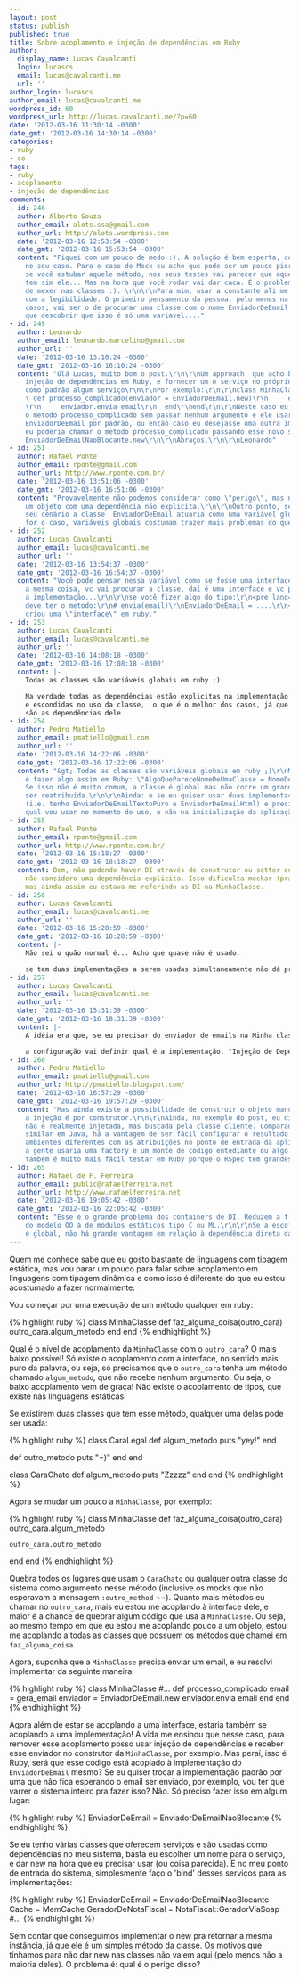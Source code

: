 ```yaml
---
layout: post
status: publish
published: true
title: Sobre acoplamento e injeção de dependências em Ruby
author:
  display_name: Lucas Cavalcanti
  login: lucascs
  email: lucas@cavalcanti.me
  url: ''
author_login: lucascs
author_email: lucas@cavalcanti.me
wordpress_id: 60
wordpress_url: http://lucas.cavalcanti.me/?p=60
date: '2012-03-16 11:30:14 -0300'
date_gmt: '2012-03-16 14:30:14 -0300'
categories:
- ruby
- oo
tags:
- ruby
- acoplamento
- injeção de dependências
comments:
- id: 246
  author: Alberto Souza
  author_email: alots.ssa@gmail.com
  author_url: http://alots.wordpress.com
  date: '2012-03-16 12:53:54 -0300'
  date_gmt: '2012-03-16 15:53:54 -0300'
  content: "Fiquei com um pouco de medo :). A solução é bem esperta, como é de praxe
    no seu caso. Para o caso do Mock eu acho que pode ser um pouco pior. Acho que
    se você estubar aquele método, nos seus testes vai parecer que aquela instancia
    tem sim ele... Mas na hora que você rodar vai dar caca. É o problema da alta flexibilidade
    de mexer nas classes :). \r\n\r\nPara mim, usar a constante ali me deixa preocupado
    com a legibilidade. O primeiro pensamento da pessoa, pelo menos na maioria dos
    casos, vai ser o de procurar uma classe com o nome EnviadorDeEmail e ela vai ter
    que descobrir que isso é só uma variavel...."
- id: 249
  author: Leonardo
  author_email: leonardo.marcelino@gmail.com
  author_url: ''
  date: '2012-03-16 13:10:24 -0300'
  date_gmt: '2012-03-16 16:10:24 -0300'
  content: "Olá Lucas, muito bom o post.\r\n\r\nUm approach  que acho bacana sobre
    injeção de dependências em Ruby, e fornecer um o serviço no próprio método e deixar
    como padrão algum serviço\r\n\r\nPor exemplo:\r\n\r\nclass MinhaClasse\r\n  #...\r\n
    \ def processo_complicado(enviador = EnviadorDeEmail.new)\r\n     email = gera_email
    \r\n     enviador.envia email\r\n  end\r\nend\r\n\r\nNeste caso eu poderia chamar
    o metodo processo_complicado sem passar nenhum argumento e ele usaria o serviço
    EnviadorDeEmail por padrão, ou então caso eu desejasse uma outra implementação
    eu poderia chamar o metodo processo_complicado passando esse novo serviço:\r\n\r\nprocesso_complicado
    EnviadorDeEmailNaoBlocante.new\r\n\r\nAbraços,\r\n\r\nLeonardo"
- id: 251
  author: Rafael Ponte
  author_email: rponte@gmail.com
  author_url: http://www.rponte.com.br/
  date: '2012-03-16 13:51:06 -0300'
  date_gmt: '2012-03-16 16:51:06 -0300'
  content: "Provavelmente não podemos considerar como \"perigo\", mas no final temos
    um objeto com uma dependência não explicita.\r\n\r\nOutro ponto, será que neste
    seu cenário a classe  EnviadorDeEmail atuaria como uma variável global, não? Se
    for o caso, variáveis globais costumam trazer mais problemas do que gostaríamos."
- id: 252
  author: Lucas Cavalcanti
  author_email: lucas@cavalcanti.me
  author_url: ''
  date: '2012-03-16 13:54:37 -0300'
  date_gmt: '2012-03-16 16:54:37 -0300'
  content: "Você pode pensar nessa variável como se fosse uma interface do java. Acontece
    a mesma coisa, vc vai procurar a classe, daí é uma interface e vc precisa procurar
    a implementação...\r\n\r\nse você fizer algo do tipo:\r\n<pre lang=\"ruby\">\r\n#
    deve ter o metodo:\r\n# envia(email)\r\nEnviadorDeEmail = ....\r\n</pre>\r\nvc
    criou uma \"interface\" em ruby."
- id: 253
  author: Lucas Cavalcanti
  author_email: lucas@cavalcanti.me
  author_url: ''
  date: '2012-03-16 14:08:18 -0300'
  date_gmt: '2012-03-16 17:08:18 -0300'
  content: |-
    Todas as classes são variáveis globais em ruby ;)

    Na verdade todas as dependências estão explicitas na implementação (vc quem declarou com os news quais são elas),
    e escondidas no uso da classe,  o que é o melhor dos casos, já que quem usa o EnviadorDeEmail não precisa saber quais
    são as dependências dele
- id: 254
  author: Pedro Matiello
  author_email: pmatiello@gmail.com
  author_url: ''
  date: '2012-03-16 14:22:06 -0300'
  date_gmt: '2012-03-16 17:22:06 -0300'
  content: "&gt; Todas as classes são variáveis globais em ruby ;)\r\nMas quão normal
    é fazer algo assim em Ruby: \"AlgoQuePareceNomeDeUmaClasse = NomeDeUmaClasseDeVerdade\"?
    Se isso não é muito comum, a classe é global mas não corre um grande risco de
    ser reatribuída.\r\n\r\nAinda: e se eu quiser usar duas implementações diferentes
    (i.e. tenho EnviadorDeEmailTextoPuro e EnviadorDeEmailHtml) e preciso escolher
    qual vou usar no momento do uso, e não na inicialização da aplicação?"
- id: 255
  author: Rafael Ponte
  author_email: rponte@gmail.com
  author_url: http://www.rponte.com.br/
  date: '2012-03-16 15:18:27 -0300'
  date_gmt: '2012-03-16 18:18:27 -0300'
  content: Bem, não podendo haver DI através de construtor ou setter eu normalmente
    não considero uma dependência explicita. Isso dificulta mockar (pra ruby nem tanto),
    mas ainda assim eu estava me referindo as DI na MinhaClasse.
- id: 256
  author: Lucas Cavalcanti
  author_email: lucas@cavalcanti.me
  author_url: ''
  date: '2012-03-16 15:28:59 -0300'
  date_gmt: '2012-03-16 18:28:59 -0300'
  content: |-
    Não sei o quão normal é... Acho que quase não é usado.

    se tem duas implementações a serem usadas simultaneamente não dá pra usar isso... mas em java com container de DI tb não funciona ;)
- id: 257
  author: Lucas Cavalcanti
  author_email: lucas@cavalcanti.me
  author_url: ''
  date: '2012-03-16 15:31:39 -0300'
  date_gmt: '2012-03-16 18:31:39 -0300'
  content: |-
    A idéia era que, se eu precisar do enviador de emails na Minha classe eu simplesmente faço um EnviadorDeEmail.new... é explicita ;)

    a configuração vai definir qual é a implementação. "Injeção de Dependência" via sobrescrita de "constante" de tipo ;)
- id: 260
  author: Pedro Matiello
  author_email: pmatiello@gmail.com
  author_url: http://pmatiello.blogspot.com/
  date: '2012-03-16 16:57:29 -0300'
  date_gmt: '2012-03-16 19:57:29 -0300'
  content: "Mas ainda existe a possibilidade de construir o objeto manualmente se
    a injeção é por construtor.\r\n\r\nAinda, no exemplo do post, eu diria que a dependência
    não é realmente injetada, mas buscada pela classe cliente. Comparado com o código
    similar em Java, há a vantagem de ser fácil configurar o resultado da busca para
    ambientes diferentes com as atribuições no ponto de entrada da aplicação (em Java
    a gente usaria uma factory e um monte de código entediante ou algo do tipo). E
    também é muito mais fácil testar em Ruby porque o RSpec tem grandes poderes."
- id: 265
  author: Rafael de F. Ferreira
  author_email: public@rafaelferreira.net
  author_url: http://www.rafaelferreira.net
  date: '2012-03-16 19:05:42 -0300'
  date_gmt: '2012-03-16 22:05:42 -0300'
  content: "Esse é o grande problema dos containers de DI. Reduzem a flexibilidade
    do modelo OO à de módulos estáticos tipo C ou ML.\r\n\r\nSe a escolha da dependência
    é global, não há grande vantagem em relação à dependência direta da implementação."
---
```

<p>Quem me conhece sabe que eu gosto bastante de linguagens com tipagem estática, mas vou parar um pouco para falar sobre acoplamento em linguagens com tipagem dinâmica e como isso é diferente do que eu estou acostumado a fazer normalmente.</p>
<p>Vou começar por uma execução de um método qualquer em ruby:</p>

{% highlight ruby %}
class MinhaClasse
  def faz_alguma_coisa(outro_cara)
    outro_cara.algum_metodo
  end
end
{% endhighlight %}

<p>Qual é o nível de acoplamento da <code>MinhaClasse</code> com o <code>outro_cara</code>? O mais baixo possível! Só existe o acoplamento com a interface, no sentido mais puro da palavra, ou seja, só precisamos que o <code>outro_cara</code> tenha um método chamado <code>algum_metodo</code>, que não recebe nenhum argumento. Ou seja, o baixo acoplamento vem de graça! Não existe o acoplamento de tipos, que existe nas linguagens estáticas.</p>
<p>Se existirem duas classes que tem esse método, qualquer uma delas pode ser usada:</p>

{% highlight ruby %}
class CaraLegal
  def algum_metodo
    puts "yey!"
  end

  def outro_metodo
    puts "=)"
  end
end

class CaraChato
  def algum_metodo
    puts "Zzzzz"
  end
end
{% endhighlight %}

<p>Agora se mudar um pouco a <code>MinhaClasse</code>, por exemplo:</p>

{% highlight ruby %}
class MinhaClasse
  def faz_alguma_coisa(outro_cara)
    outro_cara.algum_metodo

    outro_cara.outro_metodo
  end
end
{% endhighlight %}

<p>Quebra todos os lugares que usam o <code>CaraChato</code> ou qualquer outra classe do sistema como argumento nesse método (inclusive os mocks que não esperavam a mensagem <code>:&zwj;outro_method</code> ¬¬). Quanto mais métodos eu chamar no <code>outro_cara</code>, mais eu estou me acoplando à interface dele, e maior é a chance de quebrar algum código que usa a <code>MinhaClasse</code>. Ou seja, ao mesmo tempo em que eu estou me acoplando pouco a um objeto, estou me acoplando a todas as classes que possuem os métodos que chamei em <code>faz_alguma_coisa</code>.</p>
<p>Agora, suponha que a <code>MinhaClasse</code> precisa enviar um email, e eu resolvi implementar da seguinte maneira:</p>

{% highlight ruby %}
class MinhaClasse
  #...
  def processo_complicado
     email = gera_email 
     enviador = EnviadorDeEmail.new
     enviador.envia email
  end
end
{% endhighlight %}

<p>Agora além de estar se acoplando a uma interface, estaria também se acoplando a uma implementação! A vida me ensinou que nesse caso, para remover esse acoplamento posso usar injeção de dependências e receber esse enviador no construtor da <code>MinhaClasse</code>, por exemplo. Mas peraí, isso é Ruby, será que esse código está acoplado à implementação do <code>EnviadorDeEmail</code> mesmo? Se eu quiser trocar a implementação padrão por uma que não fica esperando o email ser enviado, por exemplo, vou ter que varrer o sistema inteiro pra fazer isso? Não. Só preciso fazer isso em algum lugar:</p>

{% highlight ruby %}
EnviadorDeEmail = EnviadorDeEmailNaoBlocante
{% endhighlight %}

<p>Se eu tenho várias classes que oferecem serviços e são usadas como dependências no meu sistema, basta eu escolher um nome para o serviço, e dar new na hora que eu precisar usar (ou coisa parecida). E no meu ponto de entrada do sistema, simplesmente faço o 'bind' desses serviços para as implementações:</p>

{% highlight ruby %}
EnviadorDeEmail = EnviadorDeEmailNaoBlocante
Cache = MemCache
GeradorDeNotaFiscal = NotaFiscal::GeradorViaSoap
#...
{% endhighlight %}

<p>Sem contar que conseguimos implementar o new pra retornar a mesma instância, já que ele é um simples método da classe. Os motivos que tínhamos para não dar new nas classes não valem aqui (pelo menos não a maioria deles). O problema é: qual é o perigo disso?</p>
